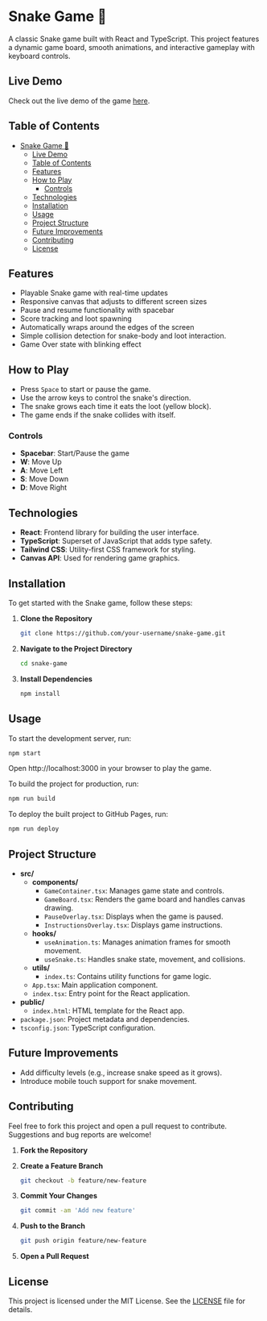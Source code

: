 # Snake Game 🐍

A classic Snake game built with React and TypeScript. This project features a dynamic game board, smooth animations, and interactive gameplay with keyboard controls.

## Live Demo

Check out the live demo of the game [here](https://yurii-yanovitsky.github.io/snake-game).

## Table of Contents

- [Snake Game 🐍](#snake-game-)
  - [Live Demo](#live-demo)
  - [Table of Contents](#table-of-contents)
  - [Features](#features)
  - [How to Play](#how-to-play)
    - [Controls](#controls)
  - [Technologies](#technologies)
  - [Installation](#installation)
  - [Usage](#usage)
  - [Project Structure](#project-structure)
  - [Future Improvements](#future-improvements)
  - [Contributing](#contributing)
  - [License](#license)

## Features

- Playable Snake game with real-time updates
- Responsive canvas that adjusts to different screen sizes
- Pause and resume functionality with spacebar
- Score tracking and loot spawning
- Automatically wraps around the edges of the screen
- Simple collision detection for snake-body and loot interaction.
- Game Over state with blinking effect

## How to Play

- Press `Space` to start or pause the game.
- Use the arrow keys to control the snake's direction.
- The snake grows each time it eats the loot (yellow block).
- The game ends if the snake collides with itself.

### Controls

- **Spacebar**: Start/Pause the game
- **W**: Move Up
- **A**: Move Left
- **S**: Move Down
- **D**: Move Right


## Technologies

- **React**: Frontend library for building the user interface.
- **TypeScript**: Superset of JavaScript that adds type safety.
- **Tailwind CSS**: Utility-first CSS framework for styling.
- **Canvas API**: Used for rendering game graphics.

## Installation

To get started with the Snake game, follow these steps:

1. **Clone the Repository**

    ```bash
    git clone https://github.com/your-username/snake-game.git
    ```

2. **Navigate to the Project Directory**

    ```bash
    cd snake-game
    ```

3. **Install Dependencies**

    ```bash
    npm install
    ```

## Usage

To start the development server, run:

```bash
npm start
```

Open http://localhost:3000 in your browser to play the game.

To build the project for production, run:

```bash
npm run build
```

To deploy the built project to GitHub Pages, run:

```bash
npm run deploy
```

## Project Structure

- **src/**
  - **components/**
    - `GameContainer.tsx`: Manages game state and controls.
    - `GameBoard.tsx`: Renders the game board and handles canvas drawing.
    - `PauseOverlay.tsx`: Displays when the game is paused.
    - `InstructionsOverlay.tsx`: Displays game instructions.
  - **hooks/**
    - `useAnimation.ts`: Manages animation frames for smooth movement.
    - `useSnake.ts`: Handles snake state, movement, and collisions.
  - **utils/**
    - `index.ts`: Contains utility functions for game logic.
  - `App.tsx`: Main application component.
  - `index.tsx`: Entry point for the React application.
- **public/**
  - `index.html`: HTML template for the React app.
- `package.json`: Project metadata and dependencies.
- `tsconfig.json`: TypeScript configuration.

## Future Improvements

- Add difficulty levels (e.g., increase snake speed as it grows).
- Introduce mobile touch support for snake movement.

## Contributing

Feel free to fork this project and open a pull request to contribute. Suggestions and bug reports are welcome!

1. **Fork the Repository**

2. **Create a Feature Branch**

    ```bash
    git checkout -b feature/new-feature
    ```

3. **Commit Your Changes**

    ```bash
    git commit -am 'Add new feature'
    ```

4. **Push to the Branch**

    ```bash
    git push origin feature/new-feature
    ```

5. **Open a Pull Request**

## License

This project is licensed under the MIT License. See the [LICENSE](./LICENSE) file for details.